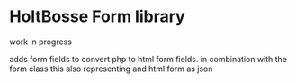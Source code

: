 # HoltBosse Form library

work in progress

adds form fields to convert php to html form fields. in combination with the form class this also representing and html form as json